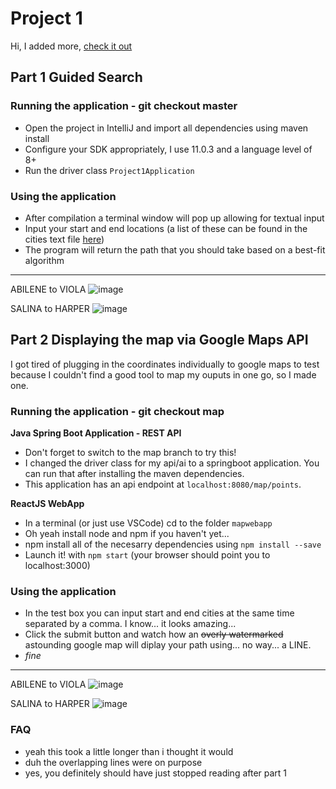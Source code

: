 # Project 1 
Hi, I added more, [check it out](#part-2-displaying-the-map-via-google-maps-api)

## Part 1 Guided Search
### Running the application - git checkout master

* Open the project in IntelliJ and import all dependencies using maven install
* Configure your SDK appropriately, I use 11.0.3 and a language level of 8+
* Run the driver class `Project1Application`

### Using the application

* After compilation a terminal window will pop up allowing for textual input
* Input your start and end locations (a list of these can be found in the cities text file [here](https://github.com/sfeye/CS461-AI/blob/master/Project1/src/main/resources/cities.txt))
* The program will return the path that you should take based on a best-fit algorithm

---

ABILENE to VIOLA
![image](https://user-images.githubusercontent.com/37005498/92854333-86d62500-f3b6-11ea-88db-e8e23a83e474.png)

SALINA to HARPER
![image](https://user-images.githubusercontent.com/37005498/92854574-ecc2ac80-f3b6-11ea-92a8-79b30aba6c77.png)


## Part 2 Displaying the map via Google Maps API

I got tired of plugging in the coordinates individually to google maps to test because I couldn't find a good tool to map my ouputs in one go, so I made one.

### Running the application - git checkout map

**Java Spring Boot Application - REST API**
* Don't forget to switch to the map branch to try this!
* I changed the driver class for my api/ai to a springboot application. You can run that after installing the maven dependencies.
* This application has an api endpoint at `localhost:8080/map/points`.

**ReactJS WebApp**
* In a terminal (or just use VSCode) cd to the folder `mapwebapp`
* Oh yeah install node and npm if you haven't yet...
* npm install all of the necesarry dependencies using `npm install --save`
* Launch it! with `npm start` (your browser should point you to localhost:3000)

### Using the application

* In the test box you can input start and end cities at the same time separated by a comma. I know... it looks amazing...
* Click the submit button and watch how an ~~overly watermarked~~ astounding google map will diplay your path using... no way... a LINE.
* *fine*

---

ABILENE to VIOLA
![image](https://user-images.githubusercontent.com/37005498/92966333-f7278980-f43c-11ea-955a-b5a8aacc100d.png)

SALINA to HARPER
![image](https://user-images.githubusercontent.com/37005498/92966412-1cb49300-f43d-11ea-8cbc-f3c4be688a1e.png)

### FAQ

* yeah this took a little longer than i thought it would
* duh the overlapping lines were on purpose
* yes, you definitely should have just stopped reading after part 1
